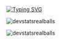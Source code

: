 [![Typing SVG](https://readme-typing-svg.herokuapp.com?size=30&lines=Hi+im+notdevx😱)](https://git.io/typing-svg)

![devstatsrealballs](https://github-readme-stats.vercel.app/api?username=NotDevX&show_icons=true&theme=synthwave#gh-dark-mode-only)

![devstatsrealballs](https://github-readme-stats.vercel.app/api/top-langs?username=NotDevX&show_icons=true&theme=synthwave&layout=compact)
